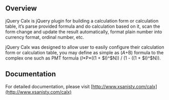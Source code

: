 ## Overview 
jQuery Calx is jQuery plugin for building a calculation form or calculation table, it’s parse provided formula and do calculation based on it, scan the form change and update the result automatically, format plain number into currency format, ordinal number, etc.

jQuery Calx was designed to allow user to easily configure their calculation form or calculation table, you may define as simple as ($A+$B) formula to the complex one such as PMT formula ($I*$P*((1 + $I)^$N)) / (1 - ((1 + $I)^$N)).

## Documentation 

For detailed documentation, please visit [http://www.xsanisty.com/calx](http://www.xsanisty.com/calx)
